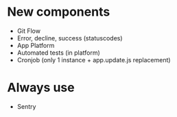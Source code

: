 # New components

- Git Flow
- Error, decline, success (statuscodes)
- App Platform
- Automated tests (in platform)
- Cronjob (only 1 instance + app.update.js replacement)

# Always use

- Sentry
